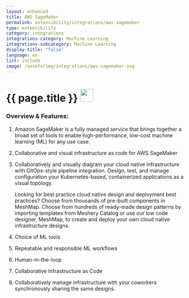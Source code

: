 ```yaml
---
layout: enhanced
title: AWS SageMaker
permalink: extensibility/integrations/aws-sagemaker
type: extensibility
category: integrations
integrations-category: Machine Learning
integrations-subcategory: Machine Learning
display-title: "false"
language: en
list: include
image: /assets/img/integrations/aws-sagemaker.svg
---
```


<h1>{{ page.title }} <img src="{{ page.image }}" style="width: 35px; height: 35px;" /></h1>


<!-- This needs replaced with the Category property, not the sub-category.
 #### About: Amazon SageMaker is a fully managed service that brings together a broad set of tools to enable high-performance, low-cost machine learning (ML) for any use case. -->

### Overview & Features:

1. Amazon SageMaker is a fully managed service that brings together a broad set of tools to enable high-performance, low-cost machine learning (ML) for any use case.

2. Collaborative and visual infrastructure as code for AWS SageMaker

4. 
    Collaboratively and visually diagram your cloud native infrastructure with GitOps-style pipeline integration. Design, test, and manage configuration your Kubernetes-based, containerized applications as a visual topology.



    Looking for best practice cloud native design and deployment best practices? Choose from thousands of pre-built components in MeshMap. Choose from hundreds of ready-made design patterns by importing templates from Meshery Catalog or use our low code designer, MeshMap, to create and deploy your own cloud native infrastructure designs.



5. Choice of ML tools

6. Repeatable and responsible ML workflows

7. Human-in-the-loop

8. Collaborative Infrastructure as Code

9. Collaboratively manage infrastructure with your coworkers synchronously sharing the same designs.

